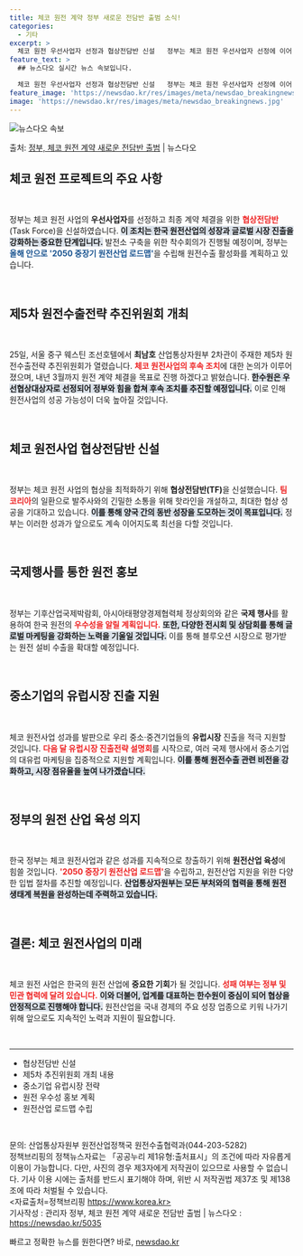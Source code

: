 ```yaml
---
title: 체코 원전 계약 정부 새로운 전담반 출범 소식!
categories:
  - 기타
excerpt: >
  체코 원전 우선사업자 선정과 협상전담반 신설   정부는 체코 원전 우선사업자 선정에 이어 최종계약을 성사시키…
feature_text: >
  ## 뉴스다오 실시간 뉴스 속보입니다.

  체코 원전 우선사업자 선정과 협상전담반 신설   정부는 체코 원전 우선사업자 선정에 이어 최종계약을 성사시키…
feature_image: 'https://newsdao.kr/res/images/meta/newsdao_breakingnews.jpg'
image: 'https://newsdao.kr/res/images/meta/newsdao_breakingnews.jpg'
---
```


![뉴스다오 속보](https://newsdao.kr/res/images/meta/newsdao_breakingnews.jpg)

<p>출처: <a href="https://newsdao.kr/5035" rel="dofollow">정부, 체코 원전 계약 새로운 전담반 출범</a> | 뉴스다오</p>

<h2 data-ke-size="size26">체코 원전 프로젝트의 주요 사항</h2>

<p data-ke-size="size16">&nbsp;</p>

정부는 체코 원전 사업의 <b>우선사업자</b>를 선정하고 최종 계약 체결을 위한 <b><span style="color: #ee2323;">협상전담반</span></b>(Task Force)을 신설하였습니다. <b><span style="background-color: #21538527;">이 조치는 한국 원전산업의 성장과 글로벌 시장 진출을 강화하는 중요한 단계입니다.</span></b> 발전소 구축을 위한 착수회의가 진행될 예정이며, 정부는 <b><span style="color: #1a5490;">올해 안으로 '2050 중장기 원전산업 로드맵'</span></b>을 수립해 원전수출 활성화를 계획하고 있습니다. 

<p data-ke-size="size16">&nbsp;</p>

<h2 data-ke-size="size26">제5차 원전수출전략 추진위원회 개최</h2>

<p data-ke-size="size16">&nbsp;</p>

25일, 서울 중구 웨스틴 조선호텔에서 <b>최남호</b> 산업통상자원부 2차관이 주재한 제5차 원전수출전략 추진위원회가 열렸습니다. <b><span style="color: #ee2323;">체코 원전사업의 후속 조치</span></b>에 대한 논의가 이루어졌으며, 내년 3월까지 원전 계약 체결을 목표로 진행 하겠다고 밝혔습니다. <b><span style="background-color: #21538527;">한수원은 우선협상대상자로 선정되어 정부와 힘을 합쳐 후속 조치를 추진할 예정입니다.</span></b> 이로 인해 원전사업의 성공 가능성이 더욱 높아질 것입니다. 

<p data-ke-size="size16">&nbsp;</p>

<h2 data-ke-size="size26">체코 원전사업 협상전담반 신설</h2>

<p data-ke-size="size16">&nbsp;</p>

정부는 체코 원전 사업의 협상을 최적화하기 위해 <b>협상전담반(TF)</b>을 신설했습니다. <b><span style="color: #ee2323;">팀코리아</span></b>의 일환으로 발주사와의 긴밀한 소통을 위해 핫라인을 개설하고, 최대한 협상 성공을 기대하고 있습니다. <b><span style="background-color: #21538527;">이를 통해 양국 간의 동반 성장을 도모하는 것이 목표입니다.</span></b> 정부는 이러한 성과가 앞으로도 계속 이어지도록 최선을 다할 것입니다.

<p data-ke-size="size16">&nbsp;</p>

<h2 data-ke-size="size26">국제행사를 통한 원전 홍보</h2>

<p data-ke-size="size16">&nbsp;</p>

정부는 기후산업국제박람회, 아시아태평양경제협력체 정상회의와 같은 <b>국제 행사</b>를 활용하여 한국 원전의 <b><span style="color: #ee2323;">우수성을 알릴 계획입니다.</span></b> <b><span style="background-color: #21538527;">또한, 다양한 전시회 및 상담회를 통해 글로벌 마케팅을 강화하는 노력을 기울일 것입니다.</span></b> 이를 통해 블루오션 시장으로 평가받는 원전 설비 수출을 확대할 예정입니다.

<p data-ke-size="size16">&nbsp;</p>

<h2 data-ke-size="size26">중소기업의 유럽시장 진출 지원</h2>

<p data-ke-size="size16">&nbsp;</p>

체코 원전사업 성과를 발판으로 우리 중소·중견기업들의 <b>유럽시장</b> 진출을 적극 지원할 것입니다. <b><span style="color: #ee2323;">다음 달 유럽시장 진출전략 설명회</span></b>를 시작으로, 여러 국제 행사에서 중소기업의 대유럽 마케팅을 집중적으로 지원할 계획입니다. <b><span style="background-color: #21538527;">이를 통해 원전수출 관련 비전을 강화하고, 시장 점유율을 높여 나가겠습니다.</span></b> 

<p data-ke-size="size16">&nbsp;</p>

<h2 data-ke-size="size26">정부의 원전 산업 육성 의지</h2>

<p data-ke-size="size16">&nbsp;</p>

한국 정부는 체코 원전사업과 같은 성과를 지속적으로 창출하기 위해 <b>원전산업 육성</b>에 힘쓸 것입니다. <b><span style="color: #ee2323;">'2050 중장기 원전산업 로드맵'</span></b>을 수립하고, 원전산업 지원을 위한 다양한 입법 절차를 추진할 예정입니다. <b><span style="background-color: #21538527;">산업통상자원부는 모든 부처와의 협력을 통해 원전 생태계 복원을 완성하는데 주력하고 있습니다.</span></b> 

<p data-ke-size="size16">&nbsp;</p>

<h2 data-ke-size="size26">결론: 체코 원전사업의 미래</h2>

<p data-ke-size="size16">&nbsp;</p>

체코 원전 사업은 한국의 원전 산업에 <b>중요한 기회</b>가 될 것입니다. <b><span style="color: #ee2323;">성패 여부는 정부 및 민관 협력에 달려 있습니다.</span></b> <b><span style="background-color: #21538527;">이와 더불어, 업계를 대표하는 한수원이 중심이 되어 협상을 안정적으로 진행해야 합니다.</span></b> 원전산업을 국내 경제의 주요 성장 업종으로 키워 나가기 위해 앞으로도 지속적인 노력과 지원이 필요합니다.

<p data-ke-size="size16">&nbsp;</p>

<hr>

<ul>
  <li>협상전담반 신설</li>
  <li>제5차 추진위원회 개최 내용</li>
  <li>중소기업 유럽시장 전략</li>
  <li>원전 우수성 홍보 계획</li>
  <li>원전산업 로드맵 수립</li>
</ul>

<p data-ke-size="size16">&nbsp;</p>

문의: 산업통상자원부 원전산업정책국 원전수출협력과(044-203-5282)  
정책브리핑의 정책뉴스자료는 「공공누리 제1유형:출처표시」의 조건에 따라 자유롭게 이용이 가능합니다. 다만, 사진의 경우 제3자에게 저작권이 있으므로 사용할 수 없습니다. 기사 이용 시에는 출처를 반드시 표기해야 하며, 위반 시 저작권법 제37조 및 제138조에 따라 처벌될 수 있습니다.  
<자료출처=정책브리핑 https://www.korea.kr>  
기사작성 : 관리자 정부, 체코 원전 계약 새로운 전담반 출범 | 뉴스다오 : https://newsdao.kr/5035 

빠르고 정확한 뉴스를 원한다면? 바로, <a href="https://newsdao.kr" rel="dofollow">newsdao.kr</a>


